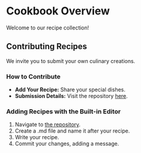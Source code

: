 # Cookbook Overview

Welcome to our recipe collection!

## Contributing Recipes

We invite you to submit your own culinary creations.

### How to Contribute

- **Add Your Recipe:** Share your special dishes.
- **Submission Details:** Visit the repository [here](https://github.com/yinon4/index-of).

### Adding Recipes with the Built-in Editor

1. Navigate to [the repository](https://github.com/yinon4/index-of/tree/main/markdown/recipes).
2. Create a .md file and name it after your recipe.
3. Write your recipe.
4. Commit your changes, adding a message.
